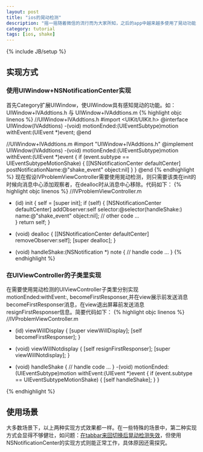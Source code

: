 ```yaml
---
layout: post
title: "ios的晃动检测"
description: "摇一摇随着微信的流行而为大家所知，之后的app中越来越多使用了晃动功能，本文详细介绍了ios中实现晃动检测的方法及使用场景。"
category: tutorial
tags: [ios, shake]
---
```

{% include JB/setup %}
## 实现方式 ##
### 使用UIWindow+NSNotificationCenter实现 ###
首先Category扩展UIWindow，使UIWindow具有感知晃动的功能。如：UIWindow+IVAddtions.h 与 UIWindow+IVAddtions.m
{% highlight objc linenos %}
//UIWindow+IVAddtions.h
#import <UIKit/UIKit.h>
@interface UIWindow(IVAddtions)
-(void) motionEnded:(UIEventSubtype)motion withEvent:(UIEvent *)event;
@end

//UIWindow+IVAddtions.m
#import "UIWindow+IVAddtions.h"
@implement UIWindow(IVAddtions)
-(void) motionEnded:(UIEventSubtype)motion withEvent:(UIEvent *)event {
    if (event.subtype == UIEventSubtypeMotionShake) {
	[[NSNotificationCenter defaultCenter] postNotificationName:@"shake_event" object:nil]
    }
}
@end
{% endhighlight %}
现在假设IVProblemViewController需要使用晃动检测，则只需要该类在init的时候向消息中心添加观察者，在dealloc时从消息中心移除。代码如下：
{% highlight objc linenos %}
//IVProblemViewController.m
- (id) init {
	self = [super init];
	if (self) {
		[NSNotificationCenter defaultCenter] addObserver:self selector:@selector(handleShake:) name:@"shake_event" object:nil];
		// other code ...			
	}
	return self;
}

- (void) dealloc {
	[[NSNotificationCenter defaultCenter] removeObserver:self];
	[super dealloc];
}
- (void) handleShake:(NSNotification *) note {
	// handle code ...
}
{% endhighlight %}
### 在UIViewController的子类里实现 ###
  在需要使用晃动检测的UIViewController子类里分别实现motionEnded:withEvent:, becomeFirstResponser,并在view展示前发送消息becomeFirstResponser消息，在view退出屏幕前发送消息resignFirstResponser信息。简要代码如下：
{% highlight objc linenos %}
//IVProblemViewController.m
- (id) viewWillDisplay {
	[super viewWillDisplay];
	[self becomeFirstResponser];
}

- (void) viewWillNotdisplay {
	[self resignFirstResponser];
	[super viewWillNotdisplay];
}
- (void) handleShake {
	// handle code ...
}
-(void) motionEnded:(UIEventSubtype)motion withEvent:(UIEvent *)event {
    if (event.subtype == UIEventSubtypeMotionShake) {
	[self handleShake];
    }
}

{% endhighlight %}

## 使用场景 ##
大多数场景下，以上两种实现方式效果都一样。在一些特殊的场景中，第二种实现方式会显得不够健壮，如问题：[在tabbar来回切换后晃动检测失效](http://www.cocoachina.com/ask/questions/show/56190)，但使用NSNotificationCenter的实现方式则能正常工作，具体原因还需探究。
